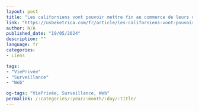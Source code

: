 ```yaml
---
layout: post
title: "Les californiens vont pouvoir mettre fin au commerce de leurs données"
link: "https://usbeketrica.com/fr/article/les-californiens-vont-pouvoir-mettre-fin-au-commerce-de-leurs-donnees"
author: N/A
published_date: "19/05/2024"
description: ""
language: fr
categories:
- Liens

tags:
- "ViePrivée"
- "Surveillance"
- "Web"

og-tags: "ViePrivée, Surveillance, Web"
permalink: /:categories/:year/:month/:day/:title/
---
```


